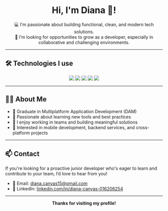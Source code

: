 <div align="center">
  <h1>Hi, I'm Diana 👋!</h1>
</div>

<div align="center">

💻 I'm passionate about building functional, clean, and modern tech solutions.  
🎯 I’m looking for opportunities to grow as a developer, especially in collaborative and challenging environments.

</div>

---

## 🛠️ Technologies I use

<p align="center">
  <img src="https://img.shields.io/badge/Java-ED8B00?style=for-the-badge&logo=java&logoColor=white" />
  <img src="https://img.shields.io/badge/Kotlin-7F52FF?style=for-the-badge&logo=kotlin&logoColor=white" />
  <img src="https://img.shields.io/badge/Dart-0175C2?style=for-the-badge&logo=dart&logoColor=white" />
  <img src="https://img.shields.io/badge/Python-3776AB?style=for-the-badge&logo=python&logoColor=white" />
  <img src="https://img.shields.io/badge/HTML-E34F26?style=for-the-badge&logo=html5&logoColor=white" />
</p>

---

## 👩‍💻 About Me

- 💼 Graduate in Multiplatform Application Development (DAM)
- 🧠 Passionate about learning new tools and best practices
- 🤝 I enjoy working in teams and building meaningful solutions
- 📲 Interested in mobile development, backend services, and cross-platform projects

---

## 📫 Contact

If you're looking for a proactive junior developer who's eager to learn and contribute to your team, I’d love to hear from you!

- 📧 Email: [diana.canyas15@gmail.com](mailto:diana.canyas15@gmail.com)  
- 💼 LinkedIn: [linkedin.com/in/diana-canyas-016206254](https://www.linkedin.com/in/diana-canyas-016206254/)

---

<p align="center"><strong>Thanks for visiting my profile!</strong></p>

